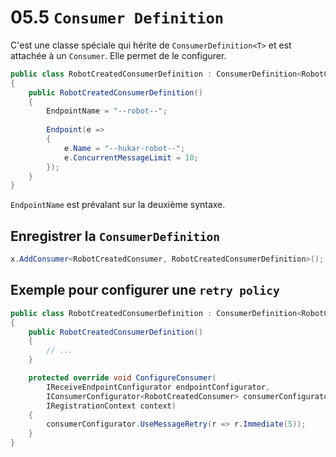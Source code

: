 # 05.5 `Consumer Definition`

C'est une classe spéciale qui hérite de `ConsumerDefinition<T>` et est attachée à un `Consumer`. Elle permet de le configurer.

```cs
public class RobotCreatedConsumerDefinition : ConsumerDefinition<RobotCreatedConsumer>
{
    public RobotCreatedConsumerDefinition()
    {
        EndpointName = "--robot--";
        
        Endpoint(e =>
        {
            e.Name = "--hukar-robot--";
            e.ConcurrentMessageLimit = 10;
        });
    }
}
```

`EndpointName` est prévalant sur la deuxième syntaxe.

## Enregistrer la `ConsumerDefinition`

```cs
x.AddConsumer<RobotCreatedConsumer, RobotCreatedConsumerDefinition>();
```



## Exemple pour configurer une `retry policy`

```cs
public class RobotCreatedConsumerDefinition : ConsumerDefinition<RobotCreatedConsumer>
{
    public RobotCreatedConsumerDefinition()
    {
        // ...
    }

    protected override void ConfigureConsumer(
        IReceiveEndpointConfigurator endpointConfigurator, 
        IConsumerConfigurator<RobotCreatedConsumer> consumerConfigurator, 
        IRegistrationContext context)
    {
        consumerConfigurator.UseMessageRetry(r => r.Immediate(5));
    }
}
```

